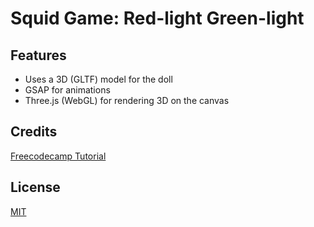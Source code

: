 # Squid Game: Red-light Green-light

## Features

- Uses a 3D (GLTF) model for the doll
- GSAP for animations
- Three.js (WebGL) for rendering 3D on the canvas

## Credits

[Freecodecamp Tutorial](https://www.youtube.com/watch?v=4HSxX-EKJjw)

## License

[MIT](LICENSE)
